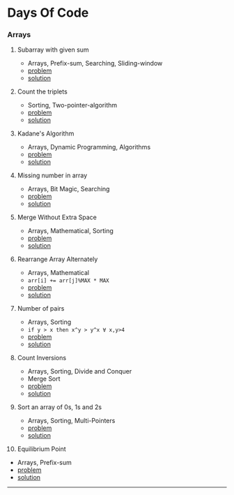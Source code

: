 # Days Of Code

### Arrays
1. Subarray with given sum
   - Arrays, Prefix-sum, Searching, Sliding-window
   - [problem](https://practice.geeksforgeeks.org/problems/subarray-with-given-sum-1587115621/1)
   - [solution](../main/a001.cpp)
   
2. Count the triplets
   - Sorting, Two-pointer-algorithm
   - [problem](https://practice.geeksforgeeks.org/problems/count-the-triplets4615/1)
   - [solution](../main/a002.cpp)

3. Kadane's Algorithm
   - Arrays, Dynamic Programming, Algorithms
   - [problem](https://practice.geeksforgeeks.org/problems/kadanes-algorithm-1587115620/1)
   - [solution](../main/a003.cpp)

4. Missing number in array
   - Arrays, Bit Magic, Searching
   - [problem](https://practice.geeksforgeeks.org/problems/missing-number-in-array1416/1)
   - [solution](../main/a004.cpp)

5. Merge Without Extra Space
   - Arrays, Mathematical, Sorting
   - [problem](https://practice.geeksforgeeks.org/problems/merge-two-sorted-arrays-1587115620/1)
   - [solution](../main/a005.cpp)

6. Rearrange Array Alternately
   - Arrays, Mathematical
   - `arr[i] += arr[j]%MAX * MAX`
   - [problem](https://practice.geeksforgeeks.org/problems/-rearrange-array-alternately-1587115620/1)
   - [solution](../main/a006.cpp)

7. Number of pairs
   - Arrays, Sorting
   - `if y > x then x^y > y^x ∀ x,y>4`
   - [problem](https://practice.geeksforgeeks.org/problems/number-of-pairs-1587115620/1)
   - [solution](../main/a007.cpp)

8. Count Inversions
   - Arrays, Sorting, Divide and Conquer
   - Merge Sort
   - [problem](https://practice.geeksforgeeks.org/problems/inversion-of-array-1587115620/1)
   - [solution](../main/a008.cpp)

9. Sort an array of 0s, 1s and 2s
   - Arrays, Sorting, Multi-Pointers
   - [problem](https://practice.geeksforgeeks.org/problems/sort-an-array-of-0s-1s-and-2s4231/1)
   - [solution](../main/a009.cpp)

10. Equilibrium Point
   - Arrays, Prefix-sum
   - [problem](https://practice.geeksforgeeks.org/problems/equilibrium-point-1587115620/1)
   - [solution](../main/a010.cpp)
   
<hr/>
